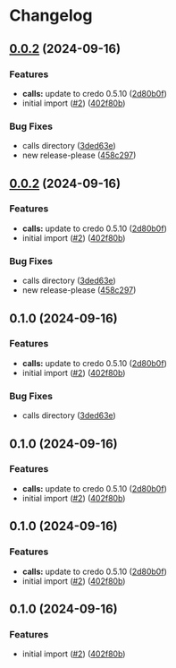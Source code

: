 # Changelog

## [0.0.2](https://github.com/2060-io/credo-ts-didcomm-ext/compare/@2060.io/credo-ts-didcomm-calls-v0.0.1...@2060.io/credo-ts-didcomm-calls@v0.0.2) (2024-09-16)


### Features

* **calls:** update to credo 0.5.10 ([2d80b0f](https://github.com/2060-io/credo-ts-didcomm-ext/commit/2d80b0ff45944b588c528a37b885a977d8061f2a))
* initial import ([#2](https://github.com/2060-io/credo-ts-didcomm-ext/issues/2)) ([402f80b](https://github.com/2060-io/credo-ts-didcomm-ext/commit/402f80bd45453cc3850eba922f528143b54fd7ac))


### Bug Fixes

* calls directory ([3ded63e](https://github.com/2060-io/credo-ts-didcomm-ext/commit/3ded63e34cff2914dc2a28192e54ac2530371811))
* new release-please ([458c297](https://github.com/2060-io/credo-ts-didcomm-ext/commit/458c2976fb6ccc501e43bb7aa3a4f8dc76b72af7))

## [0.0.2](https://github.com/2060-io/credo-ts-didcomm-ext/compare/@2060.io/credo-ts-didcomm-calls-v0.0.1...@2060.io/credo-ts-didcomm-calls@v0.0.2) (2024-09-16)


### Features

* **calls:** update to credo 0.5.10 ([2d80b0f](https://github.com/2060-io/credo-ts-didcomm-ext/commit/2d80b0ff45944b588c528a37b885a977d8061f2a))
* initial import ([#2](https://github.com/2060-io/credo-ts-didcomm-ext/issues/2)) ([402f80b](https://github.com/2060-io/credo-ts-didcomm-ext/commit/402f80bd45453cc3850eba922f528143b54fd7ac))


### Bug Fixes

* calls directory ([3ded63e](https://github.com/2060-io/credo-ts-didcomm-ext/commit/3ded63e34cff2914dc2a28192e54ac2530371811))
* new release-please ([458c297](https://github.com/2060-io/credo-ts-didcomm-ext/commit/458c2976fb6ccc501e43bb7aa3a4f8dc76b72af7))

## 0.1.0 (2024-09-16)


### Features

* **calls:** update to credo 0.5.10 ([2d80b0f](https://www.github.com/2060-io/credo-ts-didcomm-ext/commit/2d80b0ff45944b588c528a37b885a977d8061f2a))
* initial import ([#2](https://www.github.com/2060-io/credo-ts-didcomm-ext/issues/2)) ([402f80b](https://www.github.com/2060-io/credo-ts-didcomm-ext/commit/402f80bd45453cc3850eba922f528143b54fd7ac))


### Bug Fixes

* calls directory ([3ded63e](https://www.github.com/2060-io/credo-ts-didcomm-ext/commit/3ded63e34cff2914dc2a28192e54ac2530371811))

## 0.1.0 (2024-09-16)


### Features

* **calls:** update to credo 0.5.10 ([2d80b0f](https://www.github.com/2060-io/credo-ts-didcomm-ext/commit/2d80b0ff45944b588c528a37b885a977d8061f2a))
* initial import ([#2](https://www.github.com/2060-io/credo-ts-didcomm-ext/issues/2)) ([402f80b](https://www.github.com/2060-io/credo-ts-didcomm-ext/commit/402f80bd45453cc3850eba922f528143b54fd7ac))

## 0.1.0 (2024-09-16)


### Features

* **calls:** update to credo 0.5.10 ([2d80b0f](https://www.github.com/2060-io/credo-ts-didcomm-ext/commit/2d80b0ff45944b588c528a37b885a977d8061f2a))
* initial import ([#2](https://www.github.com/2060-io/credo-ts-didcomm-ext/issues/2)) ([402f80b](https://www.github.com/2060-io/credo-ts-didcomm-ext/commit/402f80bd45453cc3850eba922f528143b54fd7ac))

## 0.1.0 (2024-09-16)


### Features

* initial import ([#2](https://www.github.com/2060-io/credo-ts-didcomm-ext/issues/2)) ([402f80b](https://www.github.com/2060-io/credo-ts-didcomm-ext/commit/402f80bd45453cc3850eba922f528143b54fd7ac))
